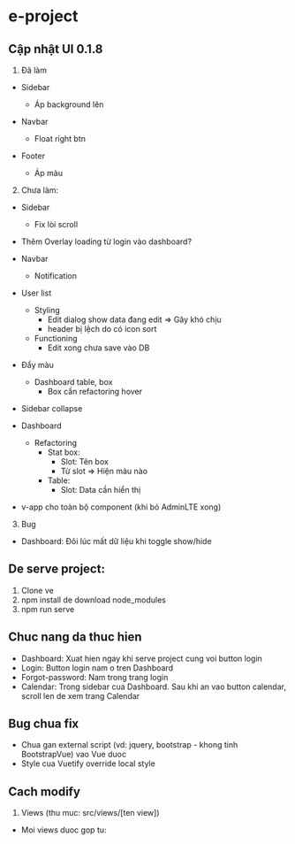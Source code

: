 # e-project

## Cập nhật UI 0.1.8

1. Đã làm

- Sidebar
  - Áp background lên

- Navbar
  - Float right btn

- Footer
  - Áp màu

2. Chưa làm:

- Sidebar
  - Fix lòi scroll

- Thêm Overlay loading từ login vào dashboard?

- Navbar
  - Notification

- User list

  - Styling
    - Edit dialog show data đang edit => Gây khó chịu
    - header bị lệch do có icon sort
  - Functioning
    - Edit xong chưa save vào DB

- Đẩy màu

  - Dashboard table, box
    - Box cần refactoring hover

- Sidebar collapse

- Dashboard

  - Refactoring
    - Stat box:
      - Slot: Tên box
      - Từ slot => Hiện màu nào
    - Table:
      - Slot: Data cần hiển thị

- v-app cho toàn bộ component (khi bỏ AdminLTE xong)

3. Bug

- Dashboard: Đôi lúc mất dữ liệu khi toggle show/hide

## De serve project:

1. Clone ve
2. npm install de download node_modules
3. npm run serve

## Chuc nang da thuc hien

- Dashboard: Xuat hien ngay khi serve project cung voi button login
- Login: Button login nam o tren Dashboard
- Forgot-password: Nam trong trang login
- Calendar: Trong sidebar cua Dashboard. Sau khi an vao button calendar, scroll len de xem trang
  Calendar

## Bug chua fix

- Chua gan external script (vd: jquery, bootstrap - khong tinh BootstrapVue) vao Vue duoc
- Style cua Vuetify override local style

## Cach modify

1. Views (thu muc: src/views/[ten view])

- Moi views duoc gop tu: <template> [ten view].html; <script> main.js; <style> main.css
- File main.js import external scripts cua AdminLTE (dang bi bug)
- File main.css import external styles cua AdminLTE.

2. Router (thu muc: src/router/index.js)

3. Link github AdminLTE: https://github.com/ColorlibHQ/AdminLTE

---

## Project start custom

```
npm start
```

## Project setup

```
npm install
```

### Compiles and hot-reloads for development

```
npm run serve
```

### Compiles and minifies for production

```
npm run build
```

### Lints and fixes files

```
npm run lint
```

### Customize configuration

See [Configuration Reference](https://cli.vuejs.org/config/).
